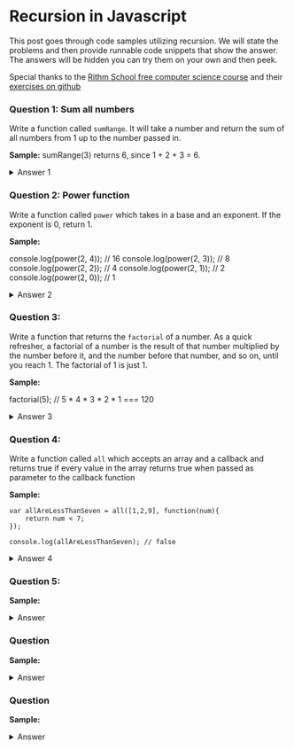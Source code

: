 # Recursion in Javascript

This post goes through code samples utilizing recursion. We will state the problems and then provide runnable code snippets that show the answer. The answers will be hidden you can try them on your own and then peek.

Special thanks to the [Rithm School free computer science course](https://www.rithmschool.com/courses/javascript-computer-science-fundamentals) and their [exercises on github](https://github.com/rithmschool/javascript_computer_science_exercises/tree/master/recursion_exercise)

### Question 1: Sum all numbers

Write a function called `sumRange`. It will take a number and return 
the sum of all numbers from 1 up to the number passed in. 

**Sample:**
sumRange(3) returns 6, since 1 + 2 + 3 = 6.


<details>
<summary>Answer 1</summary>
The most important thing we need for recursive solutions is a base case. There needs to be a way of exiting the loop or the function will go on forever. The base case in the below code code is that when the input is 1, return 1. Eventually the function will return 6, the correct answer

Once you understand this code move on to the next problem

```javascript runnable
var output = sumRange(3)
console.log(output);

function sumRange(num){
	if(num == 1) return 1;

	return num + sumRange(num - 1);
}

```
</details>

### Question 2: Power function

Write a function called `power` which takes in a base and an exponent. If 
the exponent is 0, return 1. 

**Sample:**

console.log(power(2, 4)); // 16
console.log(power(2, 3)); // 8
console.log(power(2, 2)); // 4 
console.log(power(2, 1)); // 2
console.log(power(2, 0)); // 1

<details>
<summary>Answer 2</summary>

You can think of it in terms of this example:
2^4 = 2 * 2^3;
2^3 = 2 * 2^2;
2^2 = 2 * 2^1;
2^1 = 2 * 2^0; // once our exponent is 0 we KNOW that the value is always 1!

```javascript runnable
function power(base, exponent){
	if(exponent == 0) return 1;
	return base * power(base, exponent - 1);
}
```
</details>

### Question 3:

Write a function that returns the `factorial` of a number. As a quick refresher, 
a factorial of a number is the result of that number multiplied by the number 
before it, and the number before that number, and so on, until you reach 1. 
The factorial of 1 is just 1.

**Sample:**

factorial(5); // 5 * 4 * 3 * 2 * 1 === 120

<details>
<summary>Answer 3</summary>

```javascript runnable
console.log(factorial(5));

function factorial(num){
	if(num == 1) return 1;

	return num * factorial(num - 1); // pending multiplier
}
```
</details>

### Question 4:

Write a function called `all` which accepts an array and a callback and returns 
true if every value in the array returns true when passed as parameter to the 
callback function

**Sample:**
```
var allAreLessThanSeven = all([1,2,9], function(num){
	return num < 7;
});

console.log(allAreLessThanSeven); // false

```

<details>
<summary>Answer 4</summary>

```javascript runnable
var allAreLessThanSeven = all([1,2,9], function(num){
	return num < 7;
});

console.log(allAreLessThanSeven); // false

function all(array, callback){
	var copy = copy || array.slice(); // shallow copies array

	if(copy.length === 0) return true;

	if(callback(copy[0])){
		copy.shift(); // remove first element from array
		return all(copy, callback);
	} else {
		return false;
	}
}
```
</details>

### Question 5:

**Sample:**

<details>
<summary>Answer</summary>

```javascript runnable

```
</details>

### Question

**Sample:**

<details>
<summary>Answer</summary>

```javascript runnable

```
</details>


### Question

**Sample:**

<details>
<summary>Answer</summary>

```javascript runnable

```
</details>


